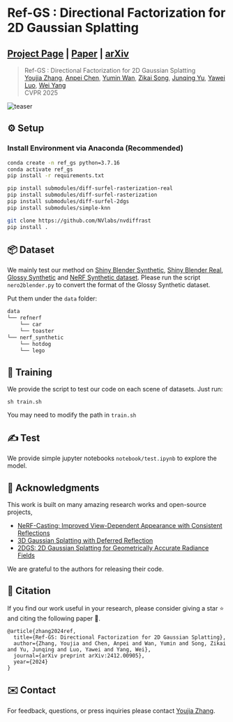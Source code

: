 # Ref-GS : Directional Factorization for 2D Gaussian Splatting

## [Project Page](https://ref-gs.github.io/) | [Paper](https://arxiv.org/pdf/2412.00905) | [arXiv](https://arxiv.org/abs/2412.00905)

> Ref-GS : Directional Factorization for 2D Gaussian Splatting<br>
> [Youjia Zhang](https://ref-gs.github.io/), [Anpei Chen](https://apchenstu.github.io/), [Yumin Wan](https://ref-gs.github.io/), [Zikai Song](https://skyesong38.github.io/), [Junqing Yu](https://scholar.google.com/citations?hl=zh-CN&user=_UjqBfcAAAAJ), [Yawei Luo](https://scholar.google.com/citations?hl=zh-CN&user=pnVwaGsAAAAJ), [Wei Yang](https://weiyang-hust.github.io/)<br>
> CVPR 2025

![teaser](assets/teaser.jpg)

## ⚙️ Setup

### Install Environment via Anaconda (Recommended)
```bash
conda create -n ref_gs python=3.7.16
conda activate ref_gs
pip install -r requirements.txt

pip install submodules/diff-surfel-rasterization-real
pip install submodules/diff-surfel-rasterization
pip install submodules/diff-surfel-2dgs
pip install submodules/simple-knn

git clone https://github.com/NVlabs/nvdiffrast
pip install .
```

## 📦 Dataset
We mainly test our method on [Shiny Blender Synthetic](https://storage.googleapis.com/gresearch/refraw360/ref.zip), [Shiny Blender Real](https://storage.googleapis.com/gresearch/refraw360/ref_real.zip), [Glossy Synthetic](https://liuyuan-pal.github.io/NeRO/) and [NeRF Synthetic dataset](https://drive.google.com/drive/folders/128yBriW1IG_3NJ5Rp7APSTZsJqdJdfc1). Please run the script `nero2blender.py` to convert the format of the Glossy Synthetic dataset.

Put them under the `data` folder:
```bash
data
└── refnerf
    └── car
    └── toaster
└── nerf_synthetic
    └── hotdog
    └── lego
```

## 🏃 Training
We provide the script to test our code on each scene of datasets. Just run:
```
sh train.sh
```
You may need to modify the path in `train.sh`

## ✍️ Test
We provide simple jupyter notebooks `notebook/test.ipynb` to explore the model.

## 🫡 Acknowledgments

This work is built on many amazing research works and open-source projects,

- [NeRF-Casting: Improved View-Dependent Appearance with Consistent Reflections](https://dorverbin.github.io/nerf-casting/)
- [3D Gaussian Splatting with Deferred Reflection](https://github.com/gapszju/3DGS-DR/tree/main)
- [2DGS: 2D Gaussian Splatting for Geometrically Accurate Radiance Fields](https://surfsplatting.github.io/)

We are grateful to the authors for releasing their code.

## 📜 Citation

If you find our work useful in your research, please consider giving a star :star: and citing the following paper :pencil:.

```
@article{zhang2024ref,
  title={Ref-GS: Directional Factorization for 2D Gaussian Splatting},
  author={Zhang, Youjia and Chen, Anpei and Wan, Yumin and Song, Zikai and Yu, Junqing and Luo, Yawei and Yang, Wei},
  journal={arXiv preprint arXiv:2412.00905},
  year={2024}
}
```

## ✉️ Contact

For feedback, questions, or press inquiries please contact [Youjia Zhang](Youjiazhang@hust.edu.cn).
